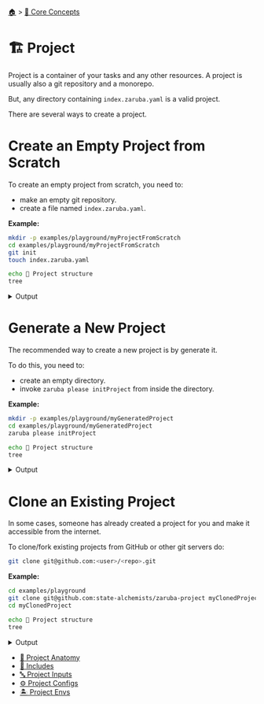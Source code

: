 <!--startTocHeader-->
[🏠](../../README.md) > [🧠 Core Concepts](../README.md)
# 🏗️ Project
<!--endTocHeader-->

Project is a container of your tasks and any other resources. A project is usually also a git repository and a monorepo.

But, any directory containing `index.zaruba.yaml` is a valid project.

There are several ways to create a project.

# Create an Empty Project from Scratch

To create an empty project from scratch, you need to:

* make an empty git repository.
* create a file named `index.zaruba.yaml`.

__Example:__


```bash
mkdir -p examples/playground/myProjectFromScratch
cd examples/playground/myProjectFromScratch
git init
touch index.zaruba.yaml

echo 🤖 Project structure
tree
```
 
<details>
<summary>Output</summary>
 
```````
Initialized empty Git repository in /home/gofrendi/zaruba/docs/examples/playground/myProjectFromScratch/.git/
🤖 Project structure
.
└── index.zaruba.yaml

0 directories, 1 file
```````
</details>


# Generate a New Project

The recommended way to create a new project is by generate it.

To do this, you need to:

* create an empty directory.
* invoke `zaruba please initProject` from inside the directory.

__Example:__


```bash
mkdir -p examples/playground/myGeneratedProject
cd examples/playground/myGeneratedProject
zaruba please initProject

echo 🤖 Project structure
tree
```
 
<details>
<summary>Output</summary>
 
```````
🤖 🔎 Job Starting...
         Elapsed Time: 1.297µs
         Current Time: 09:10:30
🤖 🏁 Running 🚧 initProject runner (Attempt 1 of 3) on /home/gofrendi/zaruba/docs/examples/playground/myGeneratedProject
🤖    🚀 🚧 initProject          Initialized empty Git repository in /home/gofrendi/zaruba/docs/examples/playground/myGeneratedProject/.git/
🤖    🚀 🚧 initProject          🎉🎉🎉
🤖    🚀 🚧 initProject          Project created
🤖 🎉 Successfully running 🚧 initProject runner (Attempt 1 of 3)
🤖 🔎 Job Running...
         Elapsed Time: 13.991932ms
         Current Time: 09:10:30
🤖 🎉 🎉🎉🎉🎉🎉🎉🎉🎉🎉🎉🎉
🤖 🎉 Job Complete!!! 🎉🎉🎉
🤖 🔥 Terminating
🤖 🔎 Job Ended...
         Elapsed Time: 318.205248ms
         Current Time: 09:10:31
zaruba please initProject  
🤖 Project structure
.
├── default.values.yaml
└── index.zaruba.yaml

0 directories, 2 files
```````
</details>


# Clone an Existing Project

In some cases, someone has already created a project for you and make it accessible from the internet.

To clone/fork existing projects from GitHub or other git servers do:

```bash
git clone git@github.com:<user>/<repo>.git
```

__Example:__


```bash
cd examples/playground
git clone git@github.com:state-alchemists/zaruba-project myClonedProject
cd myClonedProject

echo 🤖 Project structure
tree
```
 
<details>
<summary>Output</summary>
 
```````
Cloning into 'myClonedProject'...
🤖 Project structure
.
├── default.values.yaml
└── index.zaruba.yaml

0 directories, 2 files
```````
</details>


<!--startTocSubtopic-->
- [🧬 Project Anatomy](projectAnatomy.md)
- [🧳 Includes](includes.md)
- [🔤 Project Inputs](projectInputs.md)
- [⚙️ Project Configs](projectConfigs.md)
- [🏝️ Project Envs](projectEnvs.md)
<!--endTocSubtopic-->